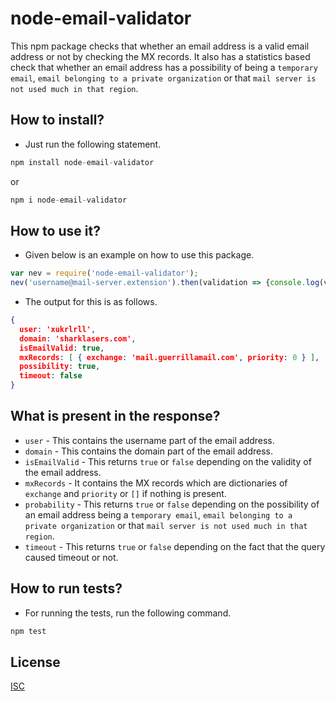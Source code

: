 # node-email-validator

This npm package checks that whether an email address is a valid email address or not by checking the MX records. It also has a statistics based check that whether an email address has a possibility of being a `temporary email`, `email belonging to a private organization` or that `mail server is not used much in that region`.

## How to install?

* Just run the following statement.
```javascript
npm install node-email-validator
```
or
```javascript
npm i node-email-validator
```

## How to use it?

* Given below is an example on how to use this package.
```javascript
var nev = require('node-email-validator');
nev('username@mail-server.extension').then(validation => {console.log(validation);}).catch(error => console.log(error));
```
* The output for this is as follows.
```json
{
  user: 'xukrlrll',
  domain: 'sharklasers.com',
  isEmailValid: true,
  mxRecords: [ { exchange: 'mail.guerrillamail.com', priority: 0 } ],
  possibility: true,
  timeout: false
}
```

## What is present in the response?

* `user` - This contains the username part of the email address.
* `domain` - This contains the domain part of the email address.
* `isEmailValid` - This returns `true` or `false` depending on the validity of the email address.
* `mxRecords` - It contains the MX records which are dictionaries of `exchange` and `priority` or `[]` if nothing is present.
* `probability` - This returns `true` or `false` depending on the possibility of an email address being a `temporary email`, `email belonging to a private organization` or that `mail server is not used much in that region`.
* `timeout` - This returns `true` or `false` depending on the fact that the query caused timeout or not.

## How to run tests?

* For running the tests, run the following command.
```javascript
npm test
```

## License

[ISC](./LICENSE)